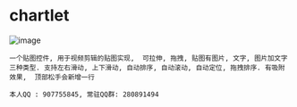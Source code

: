 # chartlet

![image](https://github.com/jack-chong/chartlet/blob/master/app/gif/chartlet.gif)

    一个贴图控件, 用于视频剪辑的贴图实现,  可拉伸, 拖拽, 贴图有图片, 文字, 图片加文字三种类型. 支持左右滑动, 上下滑动, 自动排序, 自动滚动, 自动定位, 拖拽排序. 有吸附效果,  顶部松手会新增一行

    本人QQ : 907755845, 常驻QQ群: 280891494
